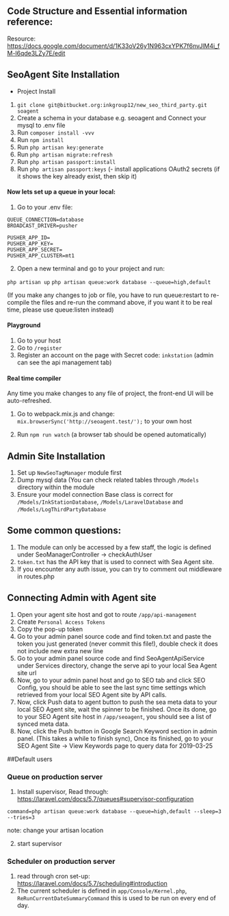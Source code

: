 
## Code Structure and Essential information reference:

Resource: https://docs.google.com/document/d/1K33oV26y1N963cxYPK7f6nvJlM4i_fM-l6qde3LZy7E/edit


## SeoAgent Site Installation

- Project Install
1. `git clone git@bitbucket.org:inkgroup12/new_seo_third_party.git soagent`
2. Create a schema in your database e.g. seoagent and Connect your mysql to .env file
3. Run `composer install -vvv`
4. Run `npm install`
5. Run `php artisan key:generate`
6. Run `php artisan migrate:refresh`
7. Run `php artisan passport:install`
8. Run `php artisan passport:keys` (- install applications OAuth2 secrets (if it shows the key already exist, then skip it)

#### Now lets set up a queue in your local:
1. Go to your .env file:

````
QUEUE_CONNECTION=database
BROADCAST_DRIVER=pusher

PUSHER_APP_ID=
PUSHER_APP_KEY=
PUSHER_APP_SECRET=
PUSHER_APP_CLUSTER=mt1
````

2. Open a new terminal and go to your project and run: 

`php artisan up`
`php artisan queue:work database --queue=high,default`

(If you make any changes to job or file, you have to run queue:restart to re-compile the files and re-run the command above, if you want it to be real time, please use queue:listen instead)


#### Playground

1. Go to your host
2. Go to `/register`
3. Register an account on the page with Secret code: `inkstation` (admin can see the api management tab)

#### Real time compiler

Any time you make changes to any file of project, the front-end UI will be auto-refreshed.

1. Go to webpack.mix.js and change:
`mix.browserSync('http://seoagent.test/');`  to your own host

2. Run `npm run watch` (a browser tab should be opened automatically)



## Admin Site Installation

1. Set up `NewSeoTagManager` module first
2. Dump mysql data (You can check related tables through `/Models` directory within the module
3. Ensure your model connection Base class is correct for `/Models/InkStationDatabase`, `/Models/LaravelDatabase` and `/Models/LogThirdPartyDatabase`

## Some common questions:
1. The module can only be accessed by a few staff, the logic is defined under SeoManagerController -> checkAuthUser
2. `token.txt` has the API key that is used to connect with Sea Agent site.
3. If you encounter any auth issue, you can try to comment out middleware in routes.php


## Connecting Admin with Agent site
1. Open your agent site host and got to route `/app/api-management`
2. Create `Personal Access Tokens`
3. Copy the pop-up token
4. Go to your admin panel source code and find token.txt and paste the token you just generated (never commit this file!), double check it does not include new extra new line
5. Go to your admin panel source code and find SeoAgentApiService under Services directory, change the serve api to your local Sea Agent site url
6. Now, go to your admin panel host and go to SEO tab and click SEO Config, you should be able to see the last sync time settings which retrieved from your local SEO Agent site by API calls.
7. Now, click Push data to agent button to push the sea meta data to your local SEO Agent site, wait the spinner to be finished. Once its done, go to your SEO Agent site host in `/app/seoagent`, you should see a list of synced meta data.
8. Now, click the Push button in Google Search Keyword section in admin panel. (This takes a while to finish sync), Once its finished, go to your SEO Agent Site -> View Keywords page to query data for 2019-03-25




##Default users



### Queue on production server

1. Install supervisor, Read through: https://laravel.com/docs/5.7/queues#supervisor-configuration

````
command=php artisan queue:work database --queue=high,default --sleep=3 --tries=3
````
note: change your artisan location

2. start supervisor


### Scheduler on production server

1. read through cron set-up: https://laravel.com/docs/5.7/scheduling#introduction
2. The current scheduler is defined in `app/Console/Kernel.php`, `ReRunCurrentDateSummaryCommand` this is used to be run on every end of day.